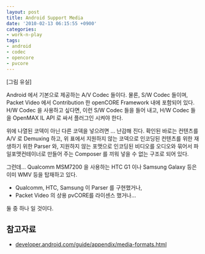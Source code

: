 ```yaml
---
layout: post
title: Android Support Media
date: '2010-02-13 06:15:55 +0900'
categories:
- work-n-play
tags:
- android
- codec
- opencore
- pvcore
---
```


[그림 유실]

Android 에서 기본으로 제공하는 A/V Codec 들이다. 물론, S/W Codec 들이며, Packet Video 에서 Contribution 한 openCORE Framework 내에 포함되어 있다. H/W Codec 을 사용하고 싶다면, 이런 S/W Codec 들을 들어 내고, H/W Codec 들을 OpenMAX IL API 로 싸서 플러그인 시켜야 한다.

위에 나열된 코덱이 아닌 다른 코덱을 넣으려면 ... 난감해 진다. 확인된 바로는 컨텐츠를 A/V 로 Demuxing 하고, 위 표에서 지원하지 않는 코덱으로 인코딩된 컨텐츠를 위한 재생하기 위한 Parser 와, 지원하지 않는 포맷으로 인코딩된 비디오를 오디오와 묶어서 파일포맷컨테이너로 만들어 주는 Composer 를 끼워 넣을 수 없는 구조로 되어 있다.

그런데... Qualcomm MSM7200 을 사용하는 HTC G1 이나 Samsung Galaxy 등은 이미 WMV 등을 탑재하고 있다.

- Qualcomm, HTC, Samsung 이 Parser 를 구현했거나,
- Packet Video 의 상용 pvCORE를 라이센스 했거나...

둘 중 하나 일 것이다.

## 참고자료

- [developer.android.com/guide/appendix/media-formats.html](//developer.android.com/guide/appendix/media-formats.html)

